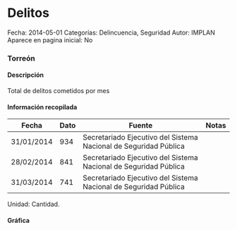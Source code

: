 Delitos
=====

Fecha: 2014-05-01
Categorías: Delincuencia, Seguridad
Autor: IMPLAN
Aparece en pagina inicial: No

### Torreón

#### Descripción

Total de delitos cometidos por mes

<!-- break -->

#### Información recopilada

<table class="table table-hover table-bordered matriz">
  <thead>
    <tr><th>Fecha</th><th>Dato</th><th>Fuente</th><th>Notas</th></tr>
  </thead>
  <tbody>
    <tr><td class="centrado">31/01/2014</td><td class="derecha">934</td><td>Secretariado Ejecutivo del Sistema Nacional de Seguridad Pública</td><td></td></tr>
    <tr><td class="centrado">28/02/2014</td><td class="derecha">841</td><td>Secretariado Ejecutivo del Sistema Nacional de Seguridad Pública</td><td></td></tr>
    <tr><td class="centrado">31/03/2014</td><td class="derecha">741</td><td>Secretariado Ejecutivo del Sistema Nacional de Seguridad Pública</td><td></td></tr>
  </tbody>
</table>

Unidad: Cantidad.

#### Gráfica

<div id="Morrisrthhiytf" class="grafica"></div>
  <script>
  new Morris.Line({
    element: 'Morrisrthhiytf',
    data: [
      { fecha: '2014-01-31', dato: 934 },
      { fecha: '2014-02-28', dato: 841 },
      { fecha: '2014-03-31', dato: 741 }
    ],
    xkey: 'fecha',
    ykeys: ['dato'],
    labels: ['Dato'],
    lineColors: ['#FF5B02'],
    xLabelFormat: function(d) {
      return d.getDate()+'/'+(d.getMonth()+1)+'/'+d.getFullYear();
    },
    dateFormat: function (ts) {
      var d = new Date(ts);
      return d.getDate() + '/' + (d.getMonth() + 1) + '/' + d.getFullYear();
    }
  });
  </script>
